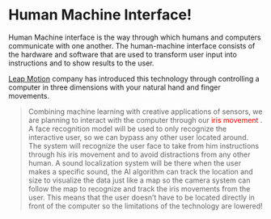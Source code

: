 # Human Machine Interface!

Human Machine interface is the way through which humans and computers communicate with one another. 
The human-machine interface consists of the hardware and software that are used to transform user input into instructions and to show results to the user.

[Leap Motion](https://www.youtube.com/watch?v=_d6KuiuteIA&ab_channel=LeapMotion) company has introduced this technology through controlling a computer in three dimensions with your natural hand and finger movements. 

 >Combining machine learning with creative applications of sensors, we are planning to interact with the computer through our <span style="color: red">     iris movement </span>. 
  A face recognition model will be used to only recognize the interactive user, so we can bypass any other user located around.  
  The system will recognize the user face to take from him instructions through his iris movement and to avoid distractions from any other human. 
  A sound localization system will be there when the user makes a specific sound, the AI algorithm can track the location and size to visualize 
  the data just like a map so the camera system can follow the map to recognize and track the iris movements from the user.
  This means that the user doesn’t have to be located directly in front of the computer so the limitations of the technology 
  are lowered!

